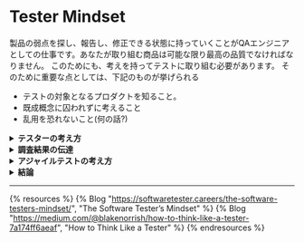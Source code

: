 # Tester Mindset

製品の弱点を探し、報告し、修正できる状態に持っていくことがQAエンジニアとしての仕事です。あなたが取り組む商品は可能な限り最高の品質でなければなりません。
このためにも、考えを持ってテストに取り組む必要があります。
そのために重要な点としては、下記のものが挙げられる
- テストの対象となるプロダクトを知ること。
- 既成概念に囚われずに考えること
- 乱用を恐れないこと(何の話?)

<details>
<summary><strong>テスターの考え方</strong></summary>

---

テストの成否に関連する要因の中でも、テストにおける心理学はアプローチ方法に関わってくるため重要であるとされている。
（開発者が自分のコードをテストする場合、その効率はあまり良くないとされている。これは、自分の作成物の欠陥を見つけることは難しく、何をすべきかに注視している状態で何がうまくいかないかを一緒に考えるのは難しいためだ）

開発者がソリューション指向の精神を持つ傾向があるのに対して、テスターの場合は問題指向であるべきである。
テスト担当者は、テスト対象のシステムがどのように機能するかを考える必要はなく、エンドユーザの立ち位置から発生する事項を考える必要がある。(共感とロールプレイング)

開発者はシステムの仕組みを把握することで予期しない動作を防ぐように取り組みますが、熟練したテスターとは、ソフトウェアを破壊する方法に集中しその意図がうまくいかないことを証明するようにすべきです。（反転思考）


---
</details>


<details>
<summary><strong>調査結果の伝達</strong></summary>

---

発見した問題を伝えるにも、特別なスキルが必要となります。
開発者との関係性を悪化させることは、長期での効率のことを考えれば賢い選択ではありません。開発者が自分の仕事にプライドを持って取り組んでいることを忘れてはいけません。

下に記載するのは、建設的なコミュニケーションを行うために考えるべきポイントです。

- 人ではなく問題について話し合ってください
- 一般的な話ではなく具体的な話を行ってください
- 事実で判断し行動してください
- 過去よりも未来を見てください
- 結論から話てください

テスターと開発者が目標認識を共有できていれば、建設的で友好的な話し合いは難しいことではありません。
開発者は、品質追求とコードに対する批判によって傷つくかもしれませんが、
友好的な環境であるならば、これはバグについて学び・フィードバックを受け取る機会と捉えられるでしょう。

---
</details>


<details>
<summary><strong>アジャイルテストの考え方</strong></summary>

---

テスターの仕事はバグを発見するだけではなく、バグを防ぐことも含まれます。これには、「要件分析・プロセスの最適化・継続的なテストアプローチの実装」が含まれる。
つまり、テスターは ソフトウェアの開発サイクルの全ての段階で品質を考慮しなければならないということである。
アジャイル開発においては、品質とはチーム全体の責任であるため、アジャイルテストでの主な焦点は、欠陥の発生を防ぐ活動のイニシアチブと制御に移ります。


---

</details>


<details>
<summary><strong>結論</strong></summary>

---

テスターとして成功するためには、ソフトウェアに対して批判的であり、開発者に対しては親切である必要がある。
言い換えるなら、有能なソフトウェアテスターとは、ソフトウェアを壊す方法や、有効的で生産的な関係を築き、欠陥を防ぐプロセスを組み上げる方法を知っていなければならない。

---

</details>


---

{% resources %}
  {% Blog "https://softwaretester.careers/the-software-testers-mindset/", "The Software Tester’s Mindset" %}
  {% Blog "https://medium.com/@blakenorrish/how-to-think-like-a-tester-7a174ff6aeaf", "How to Think Like a Tester" %}
{% endresources %}